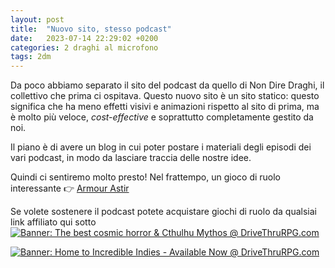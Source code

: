 ```yaml
---
layout: post
title:  "Nuovo sito, stesso podcast"
date:   2023-07-14 22:29:02 +0200
categories: 2 draghi al microfono
tags: 2dm
---
```


Da poco abbiamo separato il sito del podcast da quello di Non Dire Draghi, il collettivo che prima ci ospitava. Questo nuovo sito è un sito statico: questo significa che ha meno effetti visivi e animazioni rispetto al sito di prima, ma è molto più veloce, *cost-effective* e soprattutto completamente gestito da noi.

Il piano è di avere un blog in cui poter postare i materiali degli episodi dei vari podcast, in modo da lasciare traccia delle nostre idee.

Quindi ci sentiremo molto presto! Nel frattempo, un gioco di ruolo interessante 👉 [Armour Astir](https://weregazelle.itch.io/armour-astir)

Se volete sostenere il podcast potete acquistare giochi di ruolo da qualsiai link affiliato qui sotto
<a href="https://www.drivethrurpg.com/browse.php?filters=0_0_220_0_0&src=affiliate3991617&affiliate_id=3991617"><img src="https://www.drivethrurpg.com/themes/dtrpg/images/728X90Cthulhu.png" border="0" title="The best cosmic horror & Cthulhu Mythos @ DriveThruRPG.com" alt="Banner: The best cosmic horror & Cthulhu Mythos @ DriveThruRPG.com" /></a>

<a href="https://www.drivethrurpg.com/top_100_small_press.php?src=affiliate3991617&affiliate_id=3991617"><img src="https://www.drivethrurpg.com/themes/dtrpg/images/728x90indies.png" border="0" title="Home to Incredible Indies - Available Now @ DriveThruRPG.com" alt="Banner: Home to Incredible Indies - Available Now @ DriveThruRPG.com" /></a>
